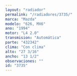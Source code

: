 ```yaml
---
layout: "radiador"
permalink: "/radiadores/3735/"
marca: "Mazda"
modelo: "626, MX6"
ano: "1994"
motor: "L4 2.0"
transmision: "Automática"
parte: "432342"
clima: "Con clima"
alto: "27 3/16"
ancho: "13 1/2"
observaciones: ""
id: "3735"
---
```



